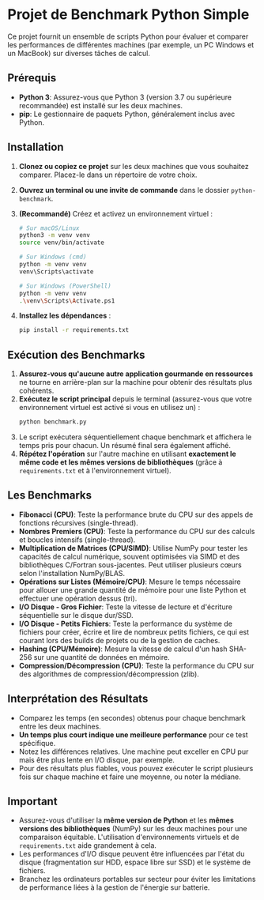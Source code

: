 # Projet de Benchmark Python Simple

Ce projet fournit un ensemble de scripts Python pour évaluer et comparer les performances de différentes machines (par exemple, un PC Windows et un MacBook) sur diverses tâches de calcul.

## Prérequis

- **Python 3**: Assurez-vous que Python 3 (version 3.7 ou supérieure recommandée) est installé sur les deux machines.
- **pip**: Le gestionnaire de paquets Python, généralement inclus avec Python.

## Installation

1.  **Clonez ou copiez ce projet** sur les deux machines que vous souhaitez comparer. Placez-le dans un répertoire de votre choix.
2.  **Ouvrez un terminal ou une invite de commande** dans le dossier `python-benchmark`.
3.  **(Recommandé)** Créez et activez un environnement virtuel :

    ```bash
    # Sur macOS/Linux
    python3 -m venv venv
    source venv/bin/activate

    # Sur Windows (cmd)
    python -m venv venv
    venv\Scripts\activate

    # Sur Windows (PowerShell)
    python -m venv venv
    .\venv\Scripts\Activate.ps1
    ```

4.  **Installez les dépendances** :
    ```bash
    pip install -r requirements.txt
    ```

## Exécution des Benchmarks

1.  **Assurez-vous qu'aucune autre application gourmande en ressources** ne tourne en arrière-plan sur la machine pour obtenir des résultats plus cohérents.
2.  **Exécutez le script principal** depuis le terminal (assurez-vous que votre environnement virtuel est activé si vous en utilisez un) :
    ```bash
    python benchmark.py
    ```
3.  Le script exécutera séquentiellement chaque benchmark et affichera le temps pris pour chacun. Un résumé final sera également affiché.
4.  **Répétez l'opération** sur l'autre machine en utilisant **exactement le même code et les mêmes versions de bibliothèques** (grâce à `requirements.txt` et à l'environnement virtuel).

## Les Benchmarks

- **Fibonacci (CPU)**: Teste la performance brute du CPU sur des appels de fonctions récursives (single-thread).
- **Nombres Premiers (CPU)**: Teste la performance du CPU sur des calculs et boucles intensifs (single-thread).
- **Multiplication de Matrices (CPU/SIMD)**: Utilise NumPy pour tester les capacités de calcul numérique, souvent optimisées via SIMD et des bibliothèques C/Fortran sous-jacentes. Peut utiliser plusieurs cœurs selon l'installation NumPy/BLAS.
- **Opérations sur Listes (Mémoire/CPU)**: Mesure le temps nécessaire pour allouer une grande quantité de mémoire pour une liste Python et effectuer une opération dessus (tri).
- **I/O Disque - Gros Fichier**: Teste la vitesse de lecture et d'écriture séquentielle sur le disque dur/SSD.
- **I/O Disque - Petits Fichiers**: Teste la performance du système de fichiers pour créer, écrire et lire de nombreux petits fichiers, ce qui est courant lors des builds de projets ou de la gestion de caches.
- **Hashing (CPU/Mémoire)**: Mesure la vitesse de calcul d'un hash SHA-256 sur une quantité de données en mémoire.
- **Compression/Décompression (CPU)**: Teste la performance du CPU sur des algorithmes de compression/décompression (zlib).

## Interprétation des Résultats

- Comparez les temps (en secondes) obtenus pour chaque benchmark entre les deux machines.
- **Un temps plus court indique une meilleure performance** pour ce test spécifique.
- Notez les différences relatives. Une machine peut exceller en CPU pur mais être plus lente en I/O disque, par exemple.
- Pour des résultats plus fiables, vous pouvez exécuter le script plusieurs fois sur chaque machine et faire une moyenne, ou noter la médiane.

## Important

- Assurez-vous d'utiliser la **même version de Python** et les **mêmes versions des bibliothèques** (NumPy) sur les deux machines pour une comparaison équitable. L'utilisation d'environnements virtuels et de `requirements.txt` aide grandement à cela.
- Les performances d'I/O disque peuvent être influencées par l'état du disque (fragmentation sur HDD, espace libre sur SSD) et le système de fichiers.
- Branchez les ordinateurs portables sur secteur pour éviter les limitations de performance liées à la gestion de l'énergie sur batterie.
